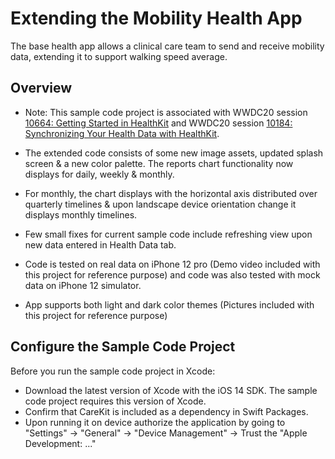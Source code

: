 # Extending the Mobility Health App

The base health app  allows a clinical care team to send and receive mobility data, extending it to support walking speed average.

## Overview

- Note: This sample code project is associated with WWDC20 session [10664: Getting Started in HealthKit](https://developer.apple.com/wwdc20/10664/) and WWDC20 session [10184: Synchronizing Your Health Data with HealthKit](https://developer.apple.com/wwdc20/10184/).

- The extended code consists of some new image assets, updated splash screen & a new color palette.
The reports chart functionality now displays for daily, weekly & monthly.

- For monthly, the chart displays with the horizontal axis distributed over quarterly timelines & upon landscape device orientation change it displays monthly timelines.

- Few small fixes for current sample code include refreshing view upon new data entered in Health Data tab.

- Code is tested on real data on iPhone 12 pro (Demo video included with this project for reference purpose) and code was also tested with mock data on iPhone 12 simulator.

- App supports both light and dark color themes (Pictures included with this project for reference purpose)

## Configure the Sample Code Project

Before you run the sample code project in Xcode:

* Download the latest version of Xcode with the iOS 14 SDK. The sample code project requires this version of Xcode.
* Confirm that CareKit is included as a dependency in Swift Packages.
* Upon running it on device authorize the application by going to "Settings" -> "General" -> "Device Management" -> Trust the "Apple Development: ..."

